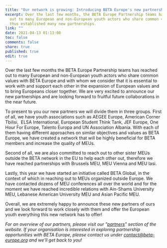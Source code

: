 ```yaml
---
title: "Our network is growing: Introducing BETA Europe's new partnerships"
excerpt: Over the last few months, the BETA Europe Partnership teams has reached
  out to many European and non-European youth actors who share common values and
  thus established many new partnerships.
link: ""
date: 2021-04-13 01:13:08
toc: false
comments: false
share: true
published: true
edit: true
---
```

Over the last few months the BETA Europe Partnership teams has reached out to many European and non-European youth actors who share common values with BETA Europe and with whom we consider that it is essential to work with and support each other in the expansion of European values and to bring Europeans closer together. We are very excited to announce our new partnerships and are looking forward to fruitful future collaborations in the near future.

To present to you our new partners we will divide them in three groups. First of all, we have youth associations such as AEGEE Europe, American Corner Tbilisi,  ELSA International, European Student Think Tank, JEF Europe, One Hour For Europe, Talento Europa and UN Association Albania. With each of them having different approaches on similar objectives and values as BETA Europe, we have created a network that will be highly beneficial for BETA members and increase the quality of MEUs.

Second of all, we are also committed to reach out to other sister MEUs outside the BETA network in the EU to help each other out, therefore we have reached partnerships with Brussels MEU, MEU Vienna and MEU Iasi.

Lastly, this year we have started an initiative called BETA Global, in the context of which in reaching out to MEUs organized outside Europe. We have contacted dozens of MEU conferences all over the world and for the moment we have reached incredible relations with Ain-Shams University MEU, Lebanese American University MEU and Asian Pacific MEU.

Overall, we are extremely happy to announce these new partners of ours and we look forward to work closely with them and offer the European youth everything this new network has to offer! 

*For an overview of our partners, please visit our "[partners](https://www.beta-europe.org/partner/)" section of the website. If your organisation is interested in exploring  partnership opportunities with BETA Europe, please contact us under contact@beta-europe.org and we'll get back to you!*